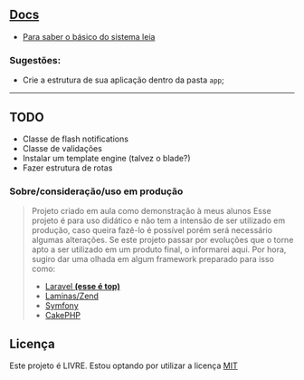 ## [Docs](./Resources/docs/00-docs.md)

* [Para saber o básico do sistema leia](./Resources/docs/00-docs.md)

### Sugestões:

* Crie a estrutura de sua aplicação dentro da pasta `app`;

----

## TODO
- Classe de flash notifications
- Classe de validações
- Instalar um template engine (talvez o blade?)
- Fazer estrutura de rotas

### Sobre/consideração/uso em produção

> Projeto criado em aula como demonstração à meus alunos
> Esse projeto é para uso didático e não tem a intensão de ser utilizado em produção, caso queira fazê-lo é possível porém será necessário algumas alterações.
> Se este projeto passar por evoluções que o torne apto a ser utilizado em um produto final, o informarei aqui.
> Por hora, sugiro dar uma olhada em algum framework preparado para isso como:
> * [Laravel __(esse é top)__](https://github.com/laravel/laravel)
> * [Laminas/Zend](https://getlaminas.org/)
> * [Symfony](https://github.com/symfony/symfony)
> * [CakePHP](https://cakephp.org/)

## Licença

Este projeto é LIVRE. Estou optando por utilizar a licença [MIT](LICENSE)
